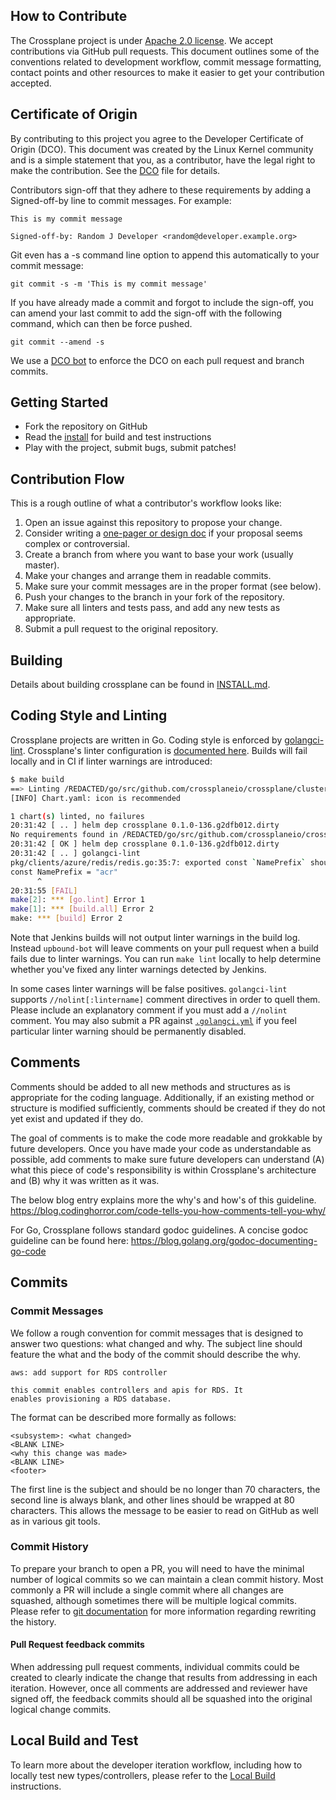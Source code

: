 ## How to Contribute

The Crossplane project is under [Apache 2.0 license](LICENSE). We accept contributions via
GitHub pull requests. This document outlines some of the conventions related to
development workflow, commit message formatting, contact points and other
resources to make it easier to get your contribution accepted.

## Certificate of Origin

By contributing to this project you agree to the Developer Certificate of
Origin (DCO). This document was created by the Linux Kernel community and is a
simple statement that you, as a contributor, have the legal right to make the
contribution. See the [DCO](DCO) file for details.

Contributors sign-off that they adhere to these requirements by adding a
Signed-off-by line to commit messages. For example:

```
This is my commit message

Signed-off-by: Random J Developer <random@developer.example.org>
```

Git even has a -s command line option to append this automatically to your
commit message:

```
git commit -s -m 'This is my commit message'
```

If you have already made a commit and forgot to include the sign-off, you can amend your last commit
to add the sign-off with the following command, which can then be force pushed.

```
git commit --amend -s
```

We use a [DCO bot](https://github.com/apps/dco) to enforce the DCO on each pull
request and branch commits.

## Getting Started

- Fork the repository on GitHub
- Read the [install](INSTALL.md) for build and test instructions
- Play with the project, submit bugs, submit patches!

## Contribution Flow

This is a rough outline of what a contributor's workflow looks like:

1. Open an issue against this repository to propose your change.
1. Consider writing a [one-pager or design doc](design/) if your proposal seems
   complex or controversial.
1. Create a branch from where you want to base your work (usually master).
1. Make your changes and arrange them in readable commits.
1. Make sure your commit messages are in the proper format (see below).
1. Push your changes to the branch in your fork of the repository.
1. Make sure all linters and tests pass, and add any new tests as appropriate.
1. Submit a pull request to the original repository.

## Building

Details about building crossplane can be found in [INSTALL.md](INSTALL.md).

## Coding Style and Linting

Crossplane projects are written in Go. Coding style is enforced by
[golangci-lint](https://github.com/golangci/golangci-lint). Crossplane's linter
configuration is [documented here](.golangci.yml). Builds will fail locally and
in CI if linter warnings are introduced:

```bash
$ make build
==> Linting /REDACTED/go/src/github.com/crossplaneio/crossplane/cluster/charts/crossplane
[INFO] Chart.yaml: icon is recommended

1 chart(s) linted, no failures
20:31:42 [ .. ] helm dep crossplane 0.1.0-136.g2dfb012.dirty
No requirements found in /REDACTED/go/src/github.com/crossplaneio/crossplane/cluster/charts/crossplane/charts.
20:31:42 [ OK ] helm dep crossplane 0.1.0-136.g2dfb012.dirty
20:31:42 [ .. ] golangci-lint
pkg/clients/azure/redis/redis.go:35:7: exported const `NamePrefix` should have comment or be unexported (golint)
const NamePrefix = "acr"
      ^
20:31:55 [FAIL]
make[2]: *** [go.lint] Error 1
make[1]: *** [build.all] Error 2
make: *** [build] Error 2
```

Note that Jenkins builds will not output linter warnings in the build log.
Instead `upbound-bot` will leave comments on your pull request when a build
fails due to linter warnings. You can run `make lint` locally to help determine
whether you've fixed any linter warnings detected by Jenkins.

In some cases linter warnings will be false positives. `golangci-lint` supports
`//nolint[:lintername]` comment directives in order to quell them. Please
include an explanatory comment if you must add a `//nolint` comment. You may
also submit a PR against [`.golangci.yml`](.golangci.yml) if you feel
particular linter warning should be permanently disabled.

## Comments

Comments should be added to all new methods and structures as is appropriate for the coding
language. Additionally, if an existing method or structure is modified sufficiently, comments should
be created if they do not yet exist and updated if they do.

The goal of comments is to make the code more readable and grokkable by future developers. Once you
have made your code as understandable as possible, add comments to make sure future developers can
understand (A) what this piece of code's responsibility is within Crossplane's architecture and (B) why it
was written as it was.

The below blog entry explains more the why's and how's of this guideline.
https://blog.codinghorror.com/code-tells-you-how-comments-tell-you-why/

For Go, Crossplane follows standard godoc guidelines.
A concise godoc guideline can be found here: https://blog.golang.org/godoc-documenting-go-code

## Commits
### Commit Messages

We follow a rough convention for commit messages that is designed to answer two
questions: what changed and why. The subject line should feature the what and
the body of the commit should describe the why.

```
aws: add support for RDS controller

this commit enables controllers and apis for RDS. It
enables provisioning a RDS database.
```

The format can be described more formally as follows:

```
<subsystem>: <what changed>
<BLANK LINE>
<why this change was made>
<BLANK LINE>
<footer>
```

The first line is the subject and should be no longer than 70 characters, the
second line is always blank, and other lines should be wrapped at 80 characters.
This allows the message to be easier to read on GitHub as well as in various
git tools.

### Commit History
To prepare your branch to open a PR, you will need to have the minimal number of logical commits so we can maintain
a clean commit history. Most commonly a PR will include a single commit where all changes are squashed, although
sometimes there will be multiple logical commits. Please refer to [git documentation] for more information regarding rewriting the history. 

#### Pull Request feedback commits
When addressing pull request comments, individual commits could be created to clearly indicate the change that results from addressing in each iteration. However, once all comments are addressed and reviewer have signed off, the feedback commits should all be squashed into the original logical change commits.

## Local Build and Test

To learn more about the developer iteration workflow, including how to locally test new types/controllers, please refer to the [Local Build](cluster/local/README.md) instructions.



[git documentation]: https://git-scm.com/book/en/v2/Git-Tools-Rewriting-History
